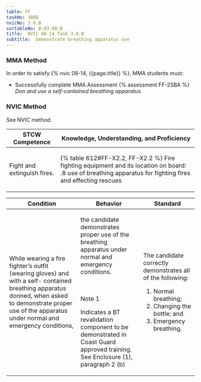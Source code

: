 ```yaml
---
table: FF
taskNo: 3B8B
nvicNo: 3.8.B 
sortableNo: B-03-08-B
title:  NVIC 08-14 Task 3.8.B
subtitle:  Demonstrate breathing apparatus use
---
```



### MMA Method

In order to satisfy  {% nvic 08-14, {{page.title}}  %}, MMA students must:

* Successfully complete MMA Assessment {% assessment FF-2SBA %} *Don and use a self-contained breathing apparatus*


### NVIC Method

<a onclick="togglevisibility('nvic_methods')" >See NVIC method.</a>

<div id='nvic_methods' class='hide'>

<table>
<thead>
<tr>
<th class='forty'> STCW Competence </th>
<th class='sixty'> Knowledge, Understanding, and Proficiency </th>
</tr>
</thead>




<tbody>
<tr><td markdown='1'>

Fight and extinguish fires.

</td><td markdown='1'>

{% table 612#FF-X2.2, FF-X2.2 %} Fire fighting equipment and its location on board:
.8  use of breathing apparatus for fighting fires and effecting rescues

</td></tr>


</tbody>
</table>


<table>
<thead>
<tr><th class='twenty'>  Condition </th><th class='twenty'> Behavior </th><th  class='sixty'>Standard </th></tr>
</thead>
<tbody >



<tr><td markdown='1'>

While wearing a fire fighter’s outfit (wearing gloves) and with a self- contained breathing apparatus donned, when asked  to demonstrate proper use of the apparatus under normal and emergency conditions,

</td><td markdown='1'>

the candidate demonstrates proper use of the breathing apparatus under normal and emergency conditions.

<br>

<div class="tooltip" markdown='1'>

Note 1

Indicates a BT revalidation component to be demonstrated in Coast Guard approved training. See Enclosure (1), paragraph 2 (b)

</div>


</td><td markdown='1'>

The candidate correctly demonstrates all of the following:
 
1.  Normal breathing; 
2.  Changing the bottle; and 
3.  Emergency breathing.

</td></tr>
</tbody>
</table>
</div>
